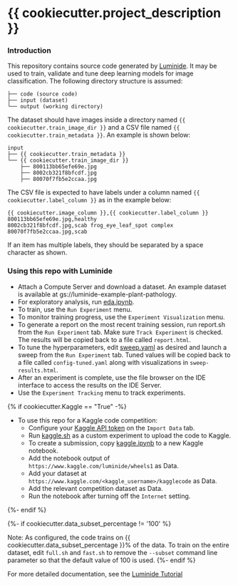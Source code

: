 # {{ cookiecutter.project_description }}

### Introduction
This repository contains source code generated by [Luminide](https://luminide.com). It may be used to train, validate and tune deep learning models for image classification. The following directory structure is assumed:
```
├── code (source code)
├── input (dataset)
└── output (working directory)
```

The dataset should have images inside a directory named `{{ cookiecutter.train_image_dir }}` and a CSV file named `{{ cookiecutter.train_metadata }}`. An example is shown below:

```
input
├── {{ cookiecutter.train_metadata }}
└── {{ cookiecutter.train_image_dir }}
    ├── 800113bb65efe69e.jpg
    ├── 8002cb321f8bfcdf.jpg
    ├── 80070f7fb5e2ccaa.jpg
```

The CSV file is expected to have labels under a column named `{{ cookiecutter.label_column }}` as in the example below:

```
{{ cookiecutter.image_column }},{{ cookiecutter.label_column }}
800113bb65efe69e.jpg,healthy
8002cb321f8bfcdf.jpg,scab frog_eye_leaf_spot complex
80070f7fb5e2ccaa.jpg,scab
```
If an item has multiple labels, they should be separated by a space character as shown.

### Using this repo with Luminide
- Attach a Compute Server and download a dataset. An example dataset is available at gs://luminide-example-plant-pathology.
- For exploratory analysis, run [eda.ipynb](eda.ipynb).
- To train, use the `Run Experiment` menu.
- To monitor training progress, use the `Experiment Visualization` menu.
- To generate a report on the most recent training session, run report.sh from the `Run Experiment` tab. Make sure `Track Experiment` is checked. The results will be copied back to a file called `report.html`.
- To tune the hyperparameters, edit [sweep.yaml](sweep.yaml) as desired and launch a sweep from the `Run Experiment` tab. Tuned values will be copied back to a file called `config-tuned.yaml` along with visualizations in `sweep-results.html`.
- After an experiment is complete, use the file browser on the IDE interface to access the results on the IDE Server.
- Use the `Experiment Tracking` menu to track experiments.

{% if cookiecutter.Kaggle == "True" -%}
- To use this repo for a Kaggle code competition:
    - Configure your [Kaggle API token](https://github.com/Kaggle/kaggle-api) on the `Import Data` tab.
    - Run [kaggle.sh](kaggle.sh) as a custom experiment to upload the code to Kaggle.
    - To create a submission, copy [kaggle.ipynb](kaggle.ipynb) to a new Kaggle notebook.
    - Add the notebook output of `https://www.kaggle.com/luminide/wheels1` as Data.
    - Add your dataset at `https://www.kaggle.com/<kaggle_username>/kagglecode` as Data.
    - Add the relevant competition dataset as Data.
    - Run the notebook after turning off the `Internet` setting.

{%- endif %}

{%- if cookiecutter.data_subset_percentage != '100' %}

Note: As configured, the code trains on {{ cookiecutter.data_subset_percentage }}% of the data. To train on the entire dataset, edit `full.sh` and `fast.sh` to remove the `--subset` command line parameter so that the default value of 100 is used.
{%- endif %}


For more detailed documentation, see the [Luminide Tutorial](https://docs.luminide.com/docs/tutorial)
